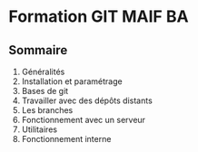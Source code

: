 # Formation GIT MAIF BA

## Sommaire
1. Généralités
2. Installation et paramétrage
3. Bases de git
4. Travailler avec des dépôts distants
5. Les branches
6. Fonctionnement avec un serveur
7. Utilitaires
8. Fonctionnement interne
